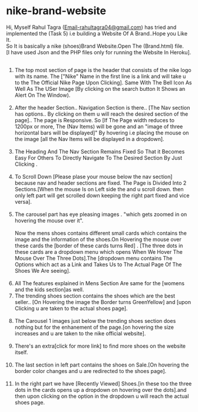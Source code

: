 # nike-brand-website
Hi, Myself Rahul Tagra (Email-rahultagra04@gmail.com) has tried and implemented the (Task 5) i.e building a Website Of A Brand..Hope you Like It.<br>
So It is basically a nike (shoes)Brand Website.Open The (Brand.html) file.<br>[I have used Json and the PHP files only for running the Website In Heroku].<br><br>
1) The top most section of page is the header that consists of the nike logo with its name. The ["Nike" Name in the first line is a link and will take u to the The Official Nike Page Upon Clicking]. Same With The Bell Icon As Well As The USer Image [By clicking on the search button It Shows an Alert On The Window).<br><br>
2) After the header Section.. Navigation Section is there.. [The Nav section has options.. By clicking on them u will reach the desired section of the page].. The page is Responsive. So [If The Page width reduces to 1200px or more, The (Nav Items) will be gone and an "image of three horizontal bars will be displayed]" By hovering i.e placing the mouse on the image [all the Nav Items will be displayed in a dropdown].<br><br>
3) The Heading And The Nav Section Remains Fixed So That it Becomes Easy For Others To Directly Navigate To The Desired Section By Just Clicking .<br><br>
4) To Scroll Down [Please plase your mouse below the nav section] because nav and header sections are fixed.
The Page is Divided Into 2 Sections.[When the mouse Is on Left side the and u scroll down. then only left part will get scrolled down keeping the right part fixed and vice versa].<br><br>
5) The carousel  part has eye pleasing images . "which gets zoomed in on hovering the mouse over it".<br><br>
Now the mens shoes contains different small cards which contains the image and the information of the shoes.On Hovering the mouse over these cards the [border of these cards turns Red] . [The three dots in these cards are a dropdown menu which opens When We Hover The Mouse Over The Three Dots].The [dropdown menu contains The Options which act as a Link and Takes Us to The Actual Page Of The Shoes We Are seeing].<br><br>
6) All The features explained in Mens Section Are same for the [womens and the kids section]as well.<br>
7) The trending shoes section contains the shoes which are the best seller.. [On Hovering the image the Border turns GreenYellow] and [upon Clicking u are taken to the actual shoes page].<br><br>
8) The Carousel 1 images just below the trending shoes section does nothing but for the enhanement of the page.[on hovering the size increases and u are taken to the nike official website].<br><br>
9) There's an extra[click for more link] to find more shoes on the website itself.<br><br>
10) The last section in left part contains the shoes on Sale.[On hovering the border color changes and u are redirected to the shoes page].<br><br>
11) In the right part we have [Recently Viewed] Shoes.[in these too the three dots in the cards opens up a dropdown on hovering over the dots].and then upon clicking on the option in the dropdown u will reach the actual shoes page.
